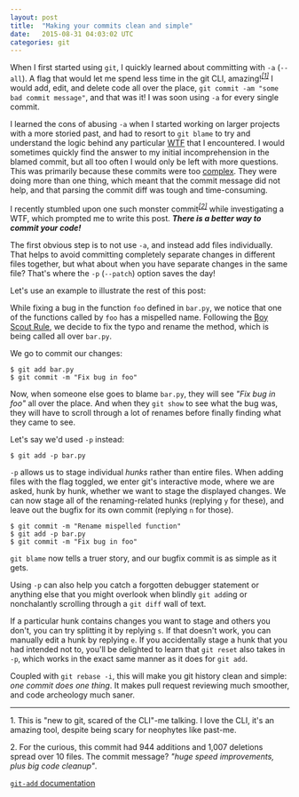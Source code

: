```yaml
---
layout: post
title:  "Making your commits clean and simple"
date:   2015-08-31 04:03:02 UTC
categories: git
---
```


When I first started using `git`, I quickly learned about committing with `-a` (`--all`). A flag that would let me spend less time in the git CLI, amazing!<sup>[_[1]_](#footnote-1)</sup> I would add, edit, and delete code all over the place, `git commit -am "some bad commit message"`, and that was it! I was soon using `-a` for every single commit.

I learned the cons of abusing `-a` when I started working on larger projects with a more storied past, and had to resort to `git blame` to try and understand the logic behind any particular [WTF](http://www.osnews.com/story/19266/WTFs_m) that I encountered. I would sometimes quickly find the answer to my initial incomprehension in the blamed commit, but all too often I would only be left with more questions. This was primarily because these commits were too [complex](https://www.youtube.com/watch?v=rI8tNMsozo0). They were doing more than one thing, which meant that the commit message did not help, and that parsing the commit diff was tough and time-consuming.

I recently stumbled upon one such monster commit<sup>[_[2]_](#footnote-2)</sup> while investigating a WTF, which prompted me to write this post. **_There is a better way to commit your code!_**

The first obvious step is to not use `-a`, and instead add files individually. That helps to avoid committing completely separate changes in  different files together, but what about when you have separate changes in the same file? That's where the `-p` (`--patch`) option saves the day!

Let's use an example to illustrate the rest of this post:

While fixing a bug in the function `foo` defined in `bar.py`, we notice that one of the functions called by `foo` has a mispelled name. Following the [Boy Scout Rule](http://programmer.97things.oreilly.com/wiki/index.php/The_Boy_Scout_Rule), we decide to fix the typo and rename the method, which is being called all over `bar.py`.

We go to commit our changes:

    $ git add bar.py
    $ git commit -m "Fix bug in foo"

Now, when someone else goes to blame `bar.py`, they will see _"Fix bug in foo"_ all over the place. And when they `git show` to see what the bug was, they will have to scroll through a lot of renames before finally finding what they came to see.

Let's say we'd used `-p` instead:

    $ git add -p bar.py

`-p` allows us to stage individual _hunks_ rather than entire files. When adding files with the flag toggled, we enter git's interactive mode, where we are asked, hunk by hunk, whether we want to stage the displayed changes. We can now stage all of the renaming-related hunks (replying `y` for these), and leave out the bugfix for its own commit (replying `n` for those).

    $ git commit -m "Rename mispelled function"
    $ git add -p bar.py
    $ git commit -m "Fix bug in foo"

`git blame` now tells a truer story, and our bugfix commit is as simple as it gets.

Using `-p` can also help you catch a forgotten debugger statement or anything else that you might overlook when blindly `git add`ing or nonchalantly scrolling through a `git diff` wall of text.

If a particular hunk contains changes you want to stage and others you don't, you can try splitting it by replying `s`. If that doesn't work, you can manually edit a hunk by replying `e`. If you accidentally stage a hunk that you had intended not to, you'll be delighted to learn that `git reset` also takes in `-p`, which works in the exact same manner as it does for `git add`.

Coupled with `git rebase -i`, this will make you git history clean and simple: _one commit does one thing_. It makes pull request reviewing much smoother, and code archeology much saner.

---


<a name="footnote-1">1.</a> This is "new to git, scared of the CLI"-me talking. I love the CLI, it's an amazing tool, despite being scary for neophytes like past-me.

<a name="footnote-2">2.</a> For the curious, this commit had 944 additions and 1,007 deletions spread over 10 files. The commit message? _"huge speed improvements, plus big code cleanup"_.

[`git-add` documentation](http://git-scm.com/docs/git-add)